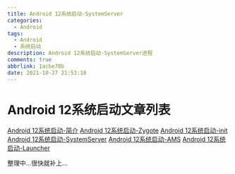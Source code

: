 ```yaml
---
title: Android 12系统启动-SystemServer
categories:
  - Android
tags:
  - Android
  - 系统启动
description: Android 12系统启动-SystemServer进程
comments: true
abbrlink: 1acbe70b
date: 2021-10-27 21:53:18
---
```

<!--more-->
<meta name="referrer" content="no-referrer"/>


# Android 12系统启动文章列表
[Android 12系统启动-简介](https://i-rtfsc.github.io/archives/68a972b0.html)
[Android 12系统启动-Zygote](https://i-rtfsc.github.io/archives/6049d7b6.html)
[Android 12系统启动-init](https://i-rtfsc.github.io/archives/ca7c5e61.html)
[Android 12系统启动-SystemServer](https://i-rtfsc.github.io/archives/1acbe70b.html)
[Android 12系统启动-AMS](https://i-rtfsc.github.io/archives/49ff48d4.html)
[Android 12系统启动-Launcher](https://i-rtfsc.github.io/archives/d6edba4e.html)


整理中...很快就补上...